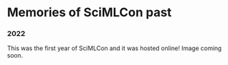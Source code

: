 
# Memories of SciMLCon past




### 2022

This was the first year of SciMLCon and it was hosted online! Image coming soon.
